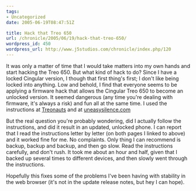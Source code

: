 ```yaml
---
tags:
- Uncategorized
date: 2005-06-19T08:47:51Z

title: Hack that Treo 650
url: /chronicle/2005/06/19/hack-that-treo-650/
wordpress_id: 450
wordpress_url: http://www.j5studios.com/chronicle/index.php/120
---
```


It was only a matter of time that I would take matters into my own hands and start hacking the Treo 650.  But what kind of hack to do?  Since I have a locked Cingular version, I though that first thing's first; I don't like being locked into anything.  Low and behold, I find that everyone seems to be applying a firmware hack that allows the Cingular Treo 650 to become an unlocked version.  It seemed dangerous (any time you're dealing with firmware, it's always a risk) and fun all at the same time.  I used the instructions at <a href="http://blog.treonauts.com/2005/06/cingular_treo_6.html">Treonauts</a> and at <a href="http://www.uneasysilence.com/how-to-upgrade-locked-cingular-gsm-to-unlocked-gsm/">uneasysilence.com</a>

But the real question you're probably wondering, did I actually follow the instructions, and did it result in an updated, unlocked phone.  I can report that I read the instructions letter by letter (on both pages I linked to above) and it worked fine for me.  No complaints.  Only thing I can recommend is backup, backup and backup, and then go slow.  Read the instructions carefully, and don't rush.  It took me about an hour and half, given that I backed up several times to different devices, and then slowly went through the instructions.

Hopefully this fixes some of the problems I've been having with stability in the web browser (it's not in the update release notes, but hey I can hope).

